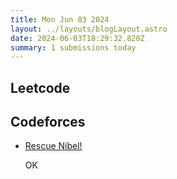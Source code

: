 ```yaml
---
title: Mon Jun 03 2024
layout: ../layouts/blogLayout.astro
date: 2024-06-03T18:29:32.820Z
summary: 1 submissions today
---
```


## Leetcode

<ul>
    
</ul>

## Codeforces

<ul>
    <li>
    <div class="flex flex-col md:flex-row md:justify-between">
    <a href="https://codeforces.com/contest/1420/problem/D" class="text-blue-600 underline underline-offset-4" target="_blank"> Rescue Nibel! </a>
    <p> OK </p>
    </div>
    </li>
</ul>